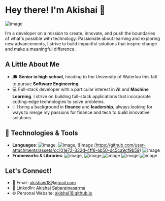 # Hey there! I'm Akishai 👋
![image](https://github.com/user-attachments/assets/9f1f94ca-9735-48e5-8833-a31256653b2a)

I’m a developer on a mission to create, innovate, and push the boundaries of what's possible with technology. Passionate about learning and exploring new advancements, I strive to build impactful solutions that inspire change and make a meaningful difference.

## A Little About Me
- 🎓 **Senior in high school**, heading to the University of Waterloo this fall to pursue **Software Engineering**.
- 💻 Full-stack developer with a particular interest in **AI** and **Machine Learning**. I strive on building full-stack applications that incorporate cutting-edge technologies to solve problems.
- 💡 I bring a background in **finance** and **leadership**, always looking for ways to merge my passions for finance and tech to build innovative solutions.

## 🚀 Technologies & Tools
- **Languages**: ![image](https://github.com/user-attachments/assets/8db53362-f068-45da-8109-d3659c86060f), ![image](https://github.com/user-attachments/assets/5cd9b772-51f7-4e68-bb80-da5e5145f5cf), ![image (https://github.com/user-attachments/assets/cc101e72-332d-4ff8-ab50-dc5ca9cf9b59) ![image](https://github.com/user-attachments/assets/bba10f36-9464-420c-a7cc-40876a6e6565)
- **Frameworks & Libraries**: ![image](https://github.com/user-attachments/assets/77a26083-2575-4bd9-a879-60f3e9cab335), ![image](https://github.com/user-attachments/assets/20ac070f-5ae0-482a-9f3b-8f2fc9361695),![image](https://github.com/user-attachments/assets/125d7b46-e40e-4f13-b608-717895c3826f) ![image](https://github.com/user-attachments/assets/55628e92-4cf0-4987-9fef-1684b014e196) ![image](https://github.com/user-attachments/assets/b8f3ed5f-9025-4295-ae1b-4d0b37ba5737)

## Let's Connect!
- 📧 Email: [akishais18@gmail.com](mailto:akishais18@gmail.com)  
- 🔗 LinkedIn: [Akishai Sabaratnasarma](https://www.linkedin.com/in/akishai-sabaratnasarma-300857182/)  
- 🌐 Personal Website: [akishai18.github.io](https://akishai18.github.io)

<!--


Here are some ideas to get you started:

- 🔭 I’m currently working on ...
- 🌱 I’m currently learning ...
- 👯 I’m looking to collaborate on ...
- 🤔 I’m looking for help with ...
- 💬 Ask me about ...
- 📫 How to reach me: ...
- 😄 Pronouns: ...
- ⚡ Fun fact: ...
-->
